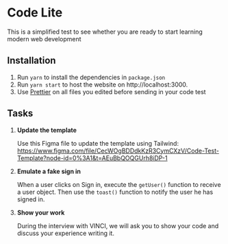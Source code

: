 # Code Lite

This is a simplified test to see whether you are ready to start learning modern web development

## Installation

1. Run `yarn` to install the dependencies in `package.json`
2. Run `yarn start` to host the website on http://localhost:3000.
4. Use [Prettier](https://marketplace.visualstudio.com/items?itemName=esbenp.prettier-vscode) on all files you edited before sending in your code test

## Tasks

1. **Update the template**

   Use this Figma file to update the template using Tailwind: https://www.figma.com/file/CecWOgBDDdkKzR3CymCXzV/Code-Test-Template?node-id=0%3A1&t=AEuBbQOQGUrh8iDP-1

2. **Emulate a fake sign in**

   When a user clicks on Sign in, execute the `getUser()` function to receive a user object. Then use the `toast()` function to notify the user he has signed in.

3. **Show your work**

   During the interview with VINCI, we will ask you to show your code and discuss your experience writing it.
